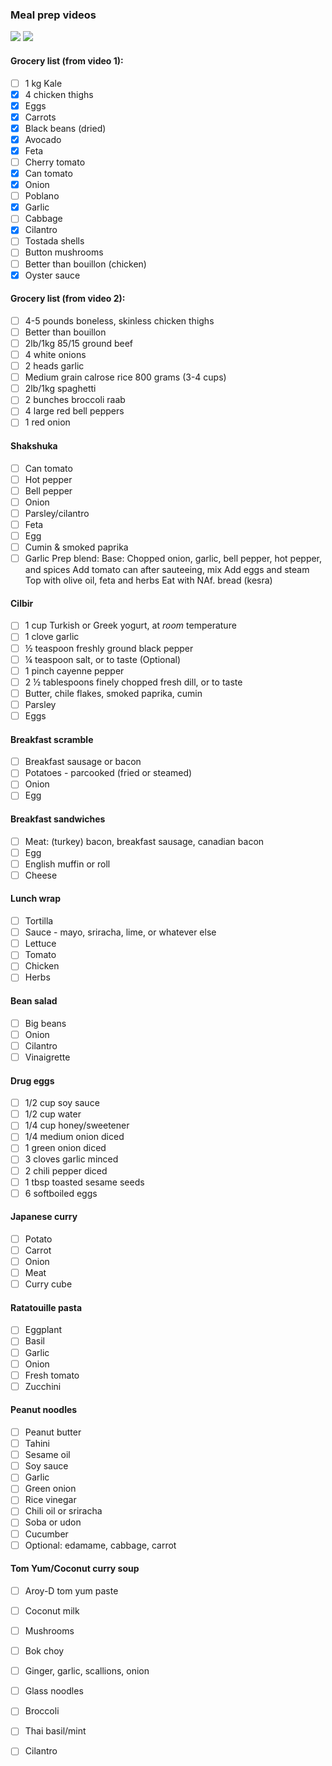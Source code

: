 ### Meal prep videos
![](https://www.youtube.com/watch?v=-4PZHHCUJZc&ab_channel=BrianLagerstrom)
![](https://www.youtube.com/watch?v=dH0WAYgWAOE&ab_channel=BrianLagerstrom)


#### Grocery list (from video 1):
- [ ] 1 kg Kale
- [x] 4 chicken thighs
- [x] Eggs
- [x] Carrots
- [x] Black beans (dried)
- [x] Avocado
- [x] Feta
- [ ] Cherry tomato
- [x] Can tomato
- [x] Onion
- [ ] Poblano
- [x] Garlic
- [ ] Cabbage
- [x] Cilantro
- [ ] Tostada shells
- [ ] Button mushrooms
- [ ] Better than bouillon (chicken)
- [x] Oyster sauce
#### Grocery list (from video 2):
- [ ] 4-5 pounds boneless, skinless chicken thighs 
- [ ] Better than bouillon 
- [ ] 2lb/1kg 85/15 ground beef 
- [ ] 4 white onions
- [ ] 2 heads garlic
- [ ] Medium grain calrose rice 800 grams (3-4 cups) 
- [ ] 2lb/1kg spaghetti 
- [ ] 2 bunches broccoli raab 
- [ ] 4 large red bell peppers 
- [ ] 1 red onion 

#### Shakshuka 
- [ ] Can tomato
- [ ] Hot pepper
- [ ] Bell pepper
- [ ] Onion
- [ ] Parsley/cilantro 
- [ ] Feta
- [ ] Egg
- [ ] Cumin & smoked paprika
- [ ] Garlic
Prep blend: 
Base: Chopped onion, garlic, bell pepper, hot pepper, and spices 
Add tomato can after sauteeing, mix
Add eggs and steam
Top with olive oil, feta and herbs
Eat with NAf. bread (kesra)

#### Cilbir
- [ ] 1 cup Turkish or Greek yogurt, at *room* temperature
- [ ] 1 clove garlic
- [ ] ½ teaspoon freshly ground black pepper
- [ ] ¼ teaspoon salt, or to taste (Optional)
- [ ] 1 pinch cayenne pepper
- [ ] 2 ½ tablespoons finely chopped fresh dill, or to taste
- [ ] Butter, chile flakes, smoked paprika, cumin
- [ ] Parsley
- [ ] Eggs

#### Breakfast scramble
- [ ] Breakfast sausage or bacon
- [ ] Potatoes - parcooked (fried or steamed)
- [ ] Onion
- [ ] Egg

#### Breakfast sandwiches
- [ ] Meat: (turkey) bacon, breakfast sausage, canadian bacon
- [ ] Egg
- [ ] English muffin or roll
- [ ] Cheese

#### Lunch wrap
- [ ] Tortilla 
- [ ] Sauce - mayo, sriracha, lime, or whatever else 
- [ ] Lettuce
- [ ] Tomato
- [ ] Chicken
- [ ] Herbs

#### Bean salad
- [ ] Big beans
- [ ] Onion
- [ ] Cilantro
- [ ] Vinaigrette

#### Drug eggs
- [ ] 1/2 cup soy sauce
- [ ] 1/2 cup water
- [ ] 1/4 cup honey/sweetener
- [ ] 1/4 medium onion diced
- [ ] 1 green onion diced
- [ ] 3 cloves garlic minced
- [ ] 2 chili pepper diced
- [ ] 1 tbsp toasted sesame seeds
- [ ] 6 softboiled eggs

#### Japanese curry
- [ ] Potato 
- [ ] Carrot 
- [ ] Onion
- [ ] Meat
- [ ] Curry cube

#### Ratatouille pasta
- [ ] Eggplant
- [ ] Basil
- [ ] Garlic
- [ ] Onion
- [ ] Fresh tomato
- [ ] Zucchini

#### Peanut noodles
- [ ] Peanut butter
- [ ] Tahini
- [ ] Sesame oil
- [ ] Soy sauce
- [ ] Garlic
- [ ] Green onion
- [ ] Rice vinegar
- [ ] Chili oil or sriracha 
- [ ] Soba or udon
- [ ] Cucumber
- [ ] Optional: edamame, cabbage, carrot

#### Tom Yum/Coconut curry soup
- [ ] Aroy-D tom yum paste
- [ ] Coconut milk
- [ ] Mushrooms
- [ ] Bok choy
- [ ] Ginger, garlic, scallions, onion
- [ ] Glass noodles
- [ ] Broccoli 
- [ ] Thai basil/mint
- [ ] Cilantro 




